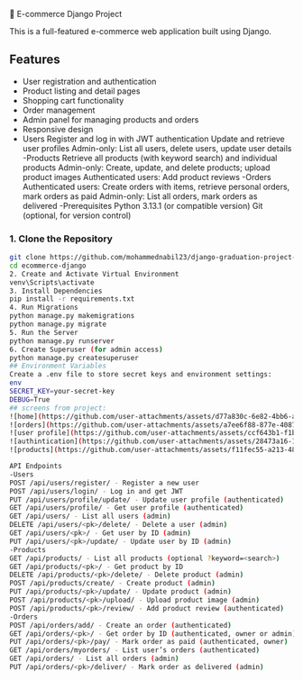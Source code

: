🛒 E-commerce Django Project

This is a full-featured e-commerce web application built using Django.

##  Features

- User registration and authentication
- Product listing and detail pages
- Shopping cart functionality
- Order management
- Admin panel for managing products and orders
- Responsive design
- Users
Register and log in with JWT authentication
Update and retrieve user profiles
Admin-only: List all users, delete users, update user details
-Products
Retrieve all products (with keyword search) and individual products
Admin-only: Create, update, and delete products; upload product images
Authenticated users: Add product reviews
-Orders
Authenticated users: Create orders with items, retrieve personal orders, mark orders as paid
Admin-only: List all orders, mark orders as delivered
-Prerequisites
Python 3.13.1 (or compatible version)
Git (optional, for version control)


### 1. Clone the Repository

```bash
git clone https://github.com/mohammednabil23/django-graduation-project-amit.git
cd ecommerce-django
2. Create and Activate Virtual Environment
venv\Scripts\activate
3. Install Dependencies
pip install -r requirements.txt
4. Run Migrations
python manage.py makemigrations
python manage.py migrate
5. Run the Server
python manage.py runserver
6. Create Superuser (for admin access)
python manage.py createsuperuser
## Environment Variables
Create a .env file to store secret keys and environment settings:
env
SECRET_KEY=your-secret-key
DEBUG=True
## screens from project:
![home](https://github.com/user-attachments/assets/d77a830c-6e82-4bb6-a6f8-0371f0ea4917)
![orders](https://github.com/user-attachments/assets/a7ee6f88-877e-4087-b18f-a885b3af6163)
![user profile](https://github.com/user-attachments/assets/ccf643b1-f1bd-4823-bccb-fa108fde1fa6)
![authintication](https://github.com/user-attachments/assets/28473a16-1128-4923-b1b0-7b68cb7ea3b2)
![products](https://github.com/user-attachments/assets/f11fec55-a213-48f8-9a6a-03f620266972)

API Endpoints
-Users
POST /api/users/register/ - Register a new user
POST /api/users/login/ - Log in and get JWT
PUT /api/users/profile/update/ - Update user profile (authenticated)
GET /api/users/profile/ - Get user profile (authenticated)
GET /api/users/ - List all users (admin)
DELETE /api/users/<pk>/delete/ - Delete a user (admin)
GET /api/users/<pk>/ - Get user by ID (admin)
PUT /api/users/<pk>/update/ - Update user by ID (admin)
-Products
GET /api/products/ - List all products (optional ?keyword=<search>)
GET /api/products/<pk>/ - Get product by ID
DELETE /api/products/<pk>/delete/ - Delete product (admin)
POST /api/products/create/ - Create product (admin)
PUT /api/products/<pk>/update/ - Update product (admin)
POST /api/products/<pk>/upload/ - Upload product image (admin)
POST /api/products/<pk>/review/ - Add product review (authenticated)
-Orders
POST /api/orders/add/ - Create an order (authenticated)
GET /api/orders/<pk>/ - Get order by ID (authenticated, owner or admin)
PUT /api/orders/<pk>/pay/ - Mark order as paid (authenticated, owner)
GET /api/orders/myorders/ - List user’s orders (authenticated)
GET /api/orders/ - List all orders (admin)
PUT /api/orders/<pk>/deliver/ - Mark order as delivered (admin)

